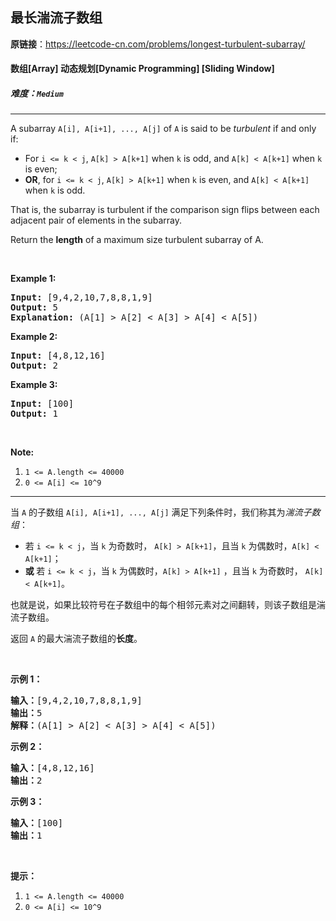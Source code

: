 ## 最长湍流子数组

**原链接**：<https://leetcode-cn.com/problems/longest-turbulent-subarray/>

#### 数组[Array]    动态规划[Dynamic Programming]    [Sliding Window]    

##### 难度：**`Medium`**

----- 
<p>A subarray <code>A[i], A[i+1], ..., A[j]</code>&nbsp;of <code>A</code> is said to be <em>turbulent</em> if and only if:</p>

<ul>
	<li>For <code>i &lt;= k &lt; j</code>, <code>A[k] &gt; A[k+1]</code> when <code>k</code> is odd, and <code>A[k] &lt; A[k+1]</code> when <code>k</code> is even;</li>
	<li><strong>OR</strong>, for <code>i &lt;= k &lt; j</code>, <code>A[k] &gt; A[k+1]</code> when <code>k</code> is even, and <code>A[k] &lt; A[k+1]</code> when <code>k</code> is odd.</li>
</ul>

<p>That is, the subarray is turbulent if the comparison sign flips between each adjacent pair of elements in the subarray.</p>

<p>Return the <strong>length</strong> of a&nbsp;maximum size turbulent subarray of A.</p>

<p>&nbsp;</p>

<div>
<p><strong>Example 1:</strong></p>

<pre>
<strong>Input: </strong><span id="example-input-1-1">[9,4,2,10,7,8,8,1,9]</span>
<strong>Output: </strong><span id="example-output-1">5</span>
<strong>Explanation: </strong>(A[1] &gt; A[2] &lt; A[3] &gt; A[4] &lt; A[5])
</pre>

<div>
<p><strong>Example 2:</strong></p>

<pre>
<strong>Input: </strong><span id="example-input-2-1">[4,8,12,16]</span>
<strong>Output: </strong><span id="example-output-2">2</span>
</pre>

<div>
<p><strong>Example 3:</strong></p>

<pre>
<strong>Input: </strong><span id="example-input-3-1">[100]</span>
<strong>Output: </strong><span id="example-output-3">1</span>
</pre>
</div>
</div>
</div>

<p>&nbsp;</p>

<p><strong>Note:</strong></p>

<ol>
	<li><code>1 &lt;= A.length &lt;= 40000</code></li>
	<li><code>0 &lt;= A[i] &lt;= 10^9</code></li>
</ol>

----- 
<p>当 <code>A</code>&nbsp;的子数组&nbsp;<code>A[i], A[i+1], ..., A[j]</code>&nbsp;满足下列条件时，我们称其为<em>湍流子数组</em>：</p>

<ul>
	<li>若&nbsp;<code>i &lt;= k &lt; j</code>，当 <code>k</code>&nbsp;为奇数时，&nbsp;<code>A[k] &gt; A[k+1]</code>，且当 <code>k</code> 为偶数时，<code>A[k] &lt; A[k+1]</code>；</li>
	<li><strong>或 </strong>若&nbsp;<code>i &lt;= k &lt; j</code>，当 <code>k</code> 为偶数时，<code>A[k] &gt; A[k+1]</code>&nbsp;，且当 <code>k</code>&nbsp;为奇数时，&nbsp;<code>A[k] &lt; A[k+1]</code>。</li>
</ul>

<p>也就是说，如果比较符号在子数组中的每个相邻元素对之间翻转，则该子数组是湍流子数组。</p>

<p>返回 <code>A</code> 的最大湍流子数组的<strong>长度</strong>。</p>

<p>&nbsp;</p>

<p><strong>示例 1：</strong></p>

<pre><strong>输入：</strong>[9,4,2,10,7,8,8,1,9]
<strong>输出：</strong>5
<strong>解释：</strong>(A[1] &gt; A[2] &lt; A[3] &gt; A[4] &lt; A[5])
</pre>

<p><strong>示例 2：</strong></p>

<pre><strong>输入：</strong>[4,8,12,16]
<strong>输出：</strong>2
</pre>

<p><strong>示例 3：</strong></p>

<pre><strong>输入：</strong>[100]
<strong>输出：</strong>1
</pre>

<p>&nbsp;</p>

<p><strong>提示：</strong></p>

<ol>
	<li><code>1 &lt;= A.length &lt;= 40000</code></li>
	<li><code>0 &lt;= A[i] &lt;= 10^9</code></li>
</ol>
